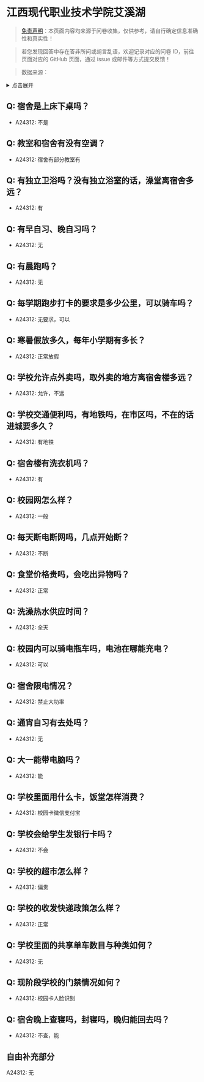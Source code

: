 # 江西现代职业技术学院艾溪湖

> [免责声明](https://colleges.chat/#_3)：本页面内容均来源于问卷收集，仅供参考，请自行确定信息准确性和真实性！

> 若您发现回答中存在答非所问或胡言乱语，欢迎记录对应的问卷 ID，前往页面对应的 GitHub 页面，通过 issue 或邮件等方式提交反馈！

> 数据来源：

<details><summary>点击展开</summary>
<ul>
<li>A24312: 匿名 (2024 年 06 月)</li>
</ul>
</details>

## Q: 宿舍是上床下桌吗？

- A24312: 不是

## Q: 教室和宿舍有没有空调？

- A24312: 宿舍有部分教室有

## Q: 有独立卫浴吗？没有独立浴室的话，澡堂离宿舍多远？

- A24312: 有

## Q: 有早自习、晚自习吗？

- A24312: 无

## Q: 有晨跑吗？

- A24312: 无

## Q: 每学期跑步打卡的要求是多少公里，可以骑车吗？

- A24312: 无要求，可以

## Q: 寒暑假放多久，每年小学期有多长？

- A24312: 正常放假

## Q: 学校允许点外卖吗，取外卖的地方离宿舍楼多远？

- A24312: 允许，不远

## Q: 学校交通便利吗，有地铁吗，在市区吗，不在的话进城要多久？

- A24312: 有地铁

## Q: 宿舍楼有洗衣机吗？

- A24312: 有

## Q: 校园网怎么样？

- A24312: 一般

## Q: 每天断电断网吗，几点开始断？

- A24312: 不断

## Q: 食堂价格贵吗，会吃出异物吗？

- A24312: 正常

## Q: 洗澡热水供应时间？

- A24312: 全天

## Q: 校园内可以骑电瓶车吗，电池在哪能充电？

- A24312: 可以

## Q: 宿舍限电情况？

- A24312: 禁止大功率

## Q: 通宵自习有去处吗？

- A24312: 无

## Q: 大一能带电脑吗？

- A24312: 能

## Q: 学校里面用什么卡，饭堂怎样消费？

- A24312: 校园卡微信支付宝

## Q: 学校会给学生发银行卡吗？

- A24312: 不会

## Q: 学校的超市怎么样？

- A24312: 偏贵

## Q: 学校的收发快递政策怎么样？

- A24312: 正常

## Q: 学校里面的共享单车数目与种类如何？

- A24312: 无

## Q: 现阶段学校的门禁情况如何？

- A24312: 校园卡人脸识别

## Q: 宿舍晚上查寝吗，封寝吗，晚归能回去吗？

- A24312: 不查，能

## 自由补充部分

A24312: 无